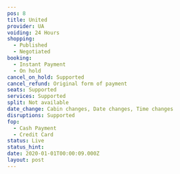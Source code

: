 ```yaml
---
pos: 8
title: United
provider: UA
voiding: 24 Hours
shopping: 
  - Published
  - Negotiated
booking: 
  - Instant Payment
  - On hold
cancel_on_hold: Supported
cancel_refund: Original form of payment
seats: Supported
services: Supported
split: Not available
date_change: Cabin changes, Date changes, Time changes
disruptions: Supported
fop:
  - Cash Payment
  - Credit Card
status: Live
status_hint: 
date: 2020-01-01T00:00:09.000Z
layout: post
---
```

